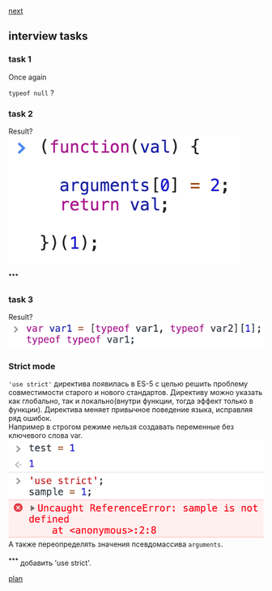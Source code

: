 <a href="02.md">next</a>

<h2>interview tasks</h2>

<h3>task 1</h3>
<div>
Once again

<code>typeof null</code> ?
</div>

<h3>task 2</h3>
<div>
Result?

<br>
<img src="media/01-1.png">

<sup><strong>***</strong></sup>
</div>

<h3>task 3</h3>
<div>
Result?

<br/>
<img src="media/01-3.png">

</div>

<h3>Strict mode</h3>

<div>
<code>'use strict'</code> директива появилась в ES-5 с целью решить проблему совместимости старого и нового стандартов.
Директиву можно указать как глобально, так и локально(внутри функции, тогда эффект только в функции). Директива меняет привычное поведение языка, исправляя ряд ошибок.

<br>
Например в строгом режиме нельзя создавать переменные без ключевого слова var.

<br>
<img src="media/01-2.png">

<br>
А также переопределять значения псевдомассива <code>arguments</code>.

</div>

<br/>


<div class="footer">
<sup><strong>***</strong></sup> добавить 'use strict'.
</div>

<a href="00.md">plan</a>

